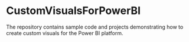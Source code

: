 # CustomVisualsForPowerBI
The repository contains sample code and projects demonstrating how to create custom visuals for the Power BI platform.
